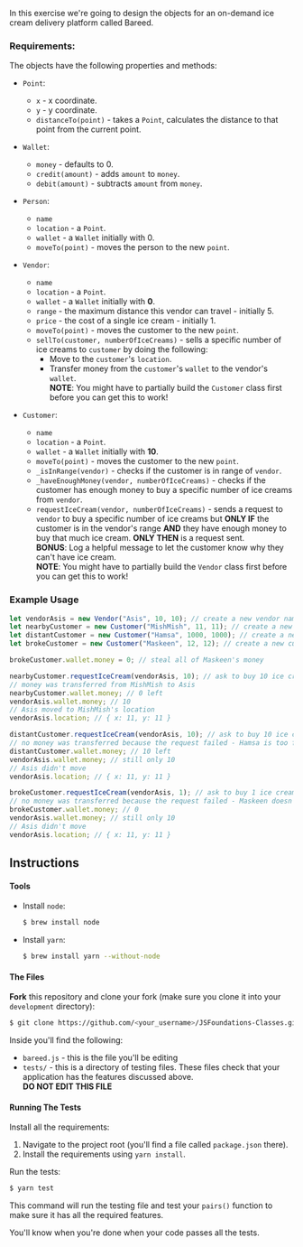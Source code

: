 
In this exercise we're going to design the objects for an on-demand ice cream
delivery platform called Bareed.

### Requirements:

The objects have the following properties and methods:

- `Point`:

  - `x` - x coordinate.
  - `y` - y coordinate.
  - `distanceTo(point)` - takes a `Point`, calculates the distance to that point
    from the current point.

- `Wallet`:

  - `money` - defaults to 0.
  - `credit(amount)` - adds `amount` to `money`.
  - `debit(amount)` - subtracts `amount` from `money`.

- `Person`:

  - `name`
  - `location` - a `Point`.
  - `wallet` - a `Wallet` initially with 0.
  - `moveTo(point)` - moves the person to the new `point`.

- `Vendor`:

  - `name`
  - `location` - a `Point`.
  - `wallet` - a `Wallet` initially with **0**.
  - `range` - the maximum distance this vendor can travel - initially 5.
  - `price` - the cost of a single ice cream - initially 1.
  - `moveTo(point)` - moves the customer to the new `point`.
  - `sellTo(customer, numberOfIceCreams)` - sells a specific number of ice creams to `customer` by doing the following:
    - Move to the `customer`'s `location`.
    - Transfer money from the `customer`'s `wallet` to the vendor's `wallet`.  
      **NOTE**: You might have to partially build the `Customer` class first
      before you can get this to work!

- `Customer`:
  - `name`
  - `location` - a `Point`.
  - `wallet` - a `Wallet` initially with **10**.
  - `moveTo(point)` - moves the customer to the new `point`.
  - `_isInRange(vendor)` - checks if the customer is in range of `vendor`.
  - `_haveEnoughMoney(vendor, numberOfIceCreams)` - checks if the customer
    has enough money to buy a specific number of ice creams from `vendor`.
  - `requestIceCream(vendor, numberOfIceCreams)` - sends a request to
    `vendor` to buy a specific number of ice creams but **ONLY IF** the customer
    is in the vendor's range **AND** they have enough money to buy that much
    ice cream. **ONLY THEN** is a request sent.  
    **BONUS**: Log a helpful message to let the customer know why they can't have ice cream.  
    **NOTE**: You might have to partially build the `Vendor` class first
    before you can get this to work!

### Example Usage

```javascript
let vendorAsis = new Vendor("Asis", 10, 10); // create a new vendor named Asis at location (10,10)
let nearbyCustomer = new Customer("MishMish", 11, 11); // create a new customer named MishMish at location (11,11)
let distantCustomer = new Customer("Hamsa", 1000, 1000); // create a new customer named Hamsa at location (1000,1000)
let brokeCustomer = new Customer("Maskeen", 12, 12); // create a new customer named Maskeen at location (12,12)

brokeCustomer.wallet.money = 0; // steal all of Maskeen's money

nearbyCustomer.requestIceCream(vendorAsis, 10); // ask to buy 10 ice creams from Asis
// money was transferred from MishMish to Asis
nearbyCustomer.wallet.money; // 0 left
vendorAsis.wallet.money; // 10
// Asis moved to MishMish's location
vendorAsis.location; // { x: 11, y: 11 }

distantCustomer.requestIceCream(vendorAsis, 10); // ask to buy 10 ice creams from Asis
// no money was transferred because the request failed - Hamsa is too far away
distantCustomer.wallet.money; // 10 left
vendorAsis.wallet.money; // still only 10
// Asis didn't move
vendorAsis.location; // { x: 11, y: 11 }

brokeCustomer.requestIceCream(vendorAsis, 1); // ask to buy 1 ice creams from Asis
// no money was transferred because the request failed - Maskeen doesn't have enough money to buy even one ice cream :(
brokeCustomer.wallet.money; // 0
vendorAsis.wallet.money; // still only 10
// Asis didn't move
vendorAsis.location; // { x: 11, y: 11 }
```

## Instructions

#### Tools

- Install `node`:
  ```bash
  $ brew install node
  ```
- Install `yarn`:
  ```bash
  $ brew install yarn --without-node
  ```

#### The Files

**Fork** this repository and clone your fork (make sure you clone it into your `development` directory):

```bash
$ git clone https://github.com/<your_username>/JSFoundations-Classes.git
```

Inside you'll find the following:

- `bareed.js` - this is the file you'll be editing
- `tests/` - this is a directory of testing files. These files check that your application has the features discussed above.  
  **DO NOT EDIT THIS FILE**

#### Running The Tests

Install all the requirements:

1. Navigate to the project root (you'll find a file called `package.json` there).
2. Install the requirements using `yarn install`.

Run the tests:

```bash
$ yarn test
```

This command will run the testing file and test your `pairs()` function to make sure it has all the required features.

You'll know when you're done when your code passes all the tests.
